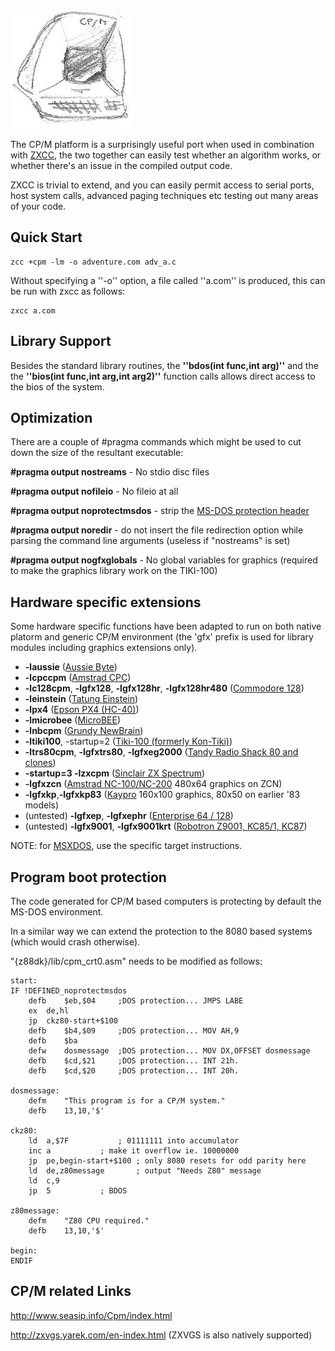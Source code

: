 
![](images/platform/cpm.jpg)


The CP/M platform is a surprisingly useful port when used in combination with [ZXCC](http://www.seasip.demon.co.uk/Unix/Zxcc/), the two together can easily test whether an algorithm works, or whether there's an issue in the compiled output code.

ZXCC is trivial to extend, and you can easily permit access to serial ports, host system calls, advanced paging techniques etc testing out many areas of your code.

##  Quick Start 

	
	zcc +cpm -lm -o adventure.com adv_a.c


Without specifying a ''-o'' option, a file called ''a.com'' is produced, this can be run with zxcc as follows:

	
	zxcc a.com



## Library Support

Besides the standard library routines, the **''bdos(int func,int arg)''** and the the **''bios(int func,int arg,int arg2)''** function calls allows direct access to the bios of the system.

## Optimization

There are a couple of #pragma commands which might be used to cut down the size of the resultant executable:

**#pragma output nostreams**      - No stdio disc files

**#pragma output nofileio**       - No fileio at all

**#pragma output noprotectmsdos** - strip the [MS-DOS protection header](platform/cpm#program_boot_protection)

**#pragma output noredir**        - do not insert the file redirection option while parsing the command line arguments (useless if "nostreams" is set)

**#pragma output nogfxglobals**   - No global variables for graphics (required to make the graphics library work on the TIKI-100)

## Hardware specific extensions

Some hardware specific functions have been adapted to run on both native platorm and generic CP/M environment (the 'gfx' prefix is used for library modules including graphics extensions only).


* **-laussie** ([Aussie Byte](Platform---Aussie))
* **-lcpccpm** ([Amstrad CPC](Platform---Amstrad-CPC))
* **-lc128cpm**, **-lgfx128**, **-lgfx128hr**, **-lgfx128hr480** ([Commodore 128](Platform---Commodore-c128))
* **-leinstein** ([Tatung Einstein](Platform---Tatung-Einstein))
* **-lpx4** ([Epson PX4 (HC-40)](Platform---Epson-px4))
* **-lmicrobee** ([MicroBEE](Platform---Microbee))
* **-lnbcpm** ([Grundy NewBrain](Platform---Grundy-Newbrain))
* **-ltiki100**, -startup=2 ([Tiki-100 (formerly Kon-Tiki)](Platform---Tiki100))
* **-ltrs80cpm**, **-lgfxtrs80**, **-lgfxeg2000** ([Tandy Radio Shack 80 and clones](Platform---TRS80))
* **-startup=3 -lzxcpm** ([Sinclair ZX Spectrum](Platform---Sinclair-ZX-Spectrum))
* **-lgfxzcn** ([Amstrad NC-100/NC-200](Platform---Amstrad-NC) 480x64 graphics on ZCN)
* **-lgfxkp**,**-lgfxkp83**  ([Kaypro](Platform---Kaypro) 160x100 graphics, 80x50 on earlier '83 models)
* (untested) **-lgfxep**, **-lgfxephr** ([Enterprise 64 / 128](Platform---Enterprise64))
* (untested) **-lgfx9001**, **-lgfx9001krt** ([Robotron Z9001, KC85/1, KC87](Platform---Robotron-Z9001))


NOTE: for [MSXDOS](Platform---MSX), use the specific target instructions.

## Program boot protection

The code generated for CP/M based computers is protecting by default the MS-DOS environment.

In a similar way we can extend the protection to the 8080 based systems (which would crash otherwise).

"{z88dk}/lib/cpm_crt0.asm" needs to be modified as follows:


	start:
	IF !DEFINED_noprotectmsdos
		defb	$eb,$04		;DOS protection... JMPS LABE
		ex	de,hl
		jp	ckz80-start+$100
		defb	$b4,$09		;DOS protection... MOV AH,9
		defb	$ba
		defw	dosmessage	;DOS protection... MOV DX,OFFSET dosmessage
		defb	$cd,$21		;DOS protection... INT 21h.
		defb	$cd,$20		;DOS protection... INT 20h.
	
	dosmessage:
		defm	"This program is for a CP/M system."
		defb	13,10,'$'
	
	ckz80:
		ld	a,$7F			; 01111111 into accumulator
		inc	a			; make it overflow ie. 10000000
		jp	pe,begin-start+$100	; only 8080 resets for odd parity here
		ld	de,z80message		; output "Needs Z80" message
		ld	c,9
		jp	5			; BDOS
	
	z80message:
		defm	"Z80 CPU required."
		defb	13,10,'$'	
		
	begin:
	ENDIF


## CP/M related Links

http://www.seasip.info/Cpm/index.html

http://zxvgs.yarek.com/en-index.html   (ZXVGS is also natively supported)


